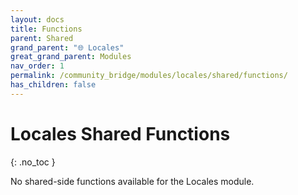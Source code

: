 ```yaml
---
layout: docs
title: Functions
parent: Shared
grand_parent: "🌐 Locales"
great_grand_parent: Modules
nav_order: 1
permalink: /community_bridge/modules/locales/shared/functions/
has_children: false
---
```


# Locales Shared Functions
{: .no_toc }

No shared-side functions available for the Locales module.

